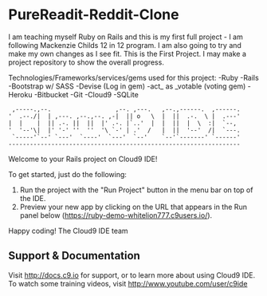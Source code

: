 # PureReadit-Reddit-Clone
I am teaching myself Ruby on Rails and this is my first full project - I am following Mackenzie Childs 12 in 12 program.  I am also going to try and make my own changes as I see fit.  This is the First Project.  I may make a project repository to show the overall progress.

Technologies/Frameworks/services/gems used for this project:
-Ruby
-Rails
-Bootstrap w/ SASS
-Devise (Log in gem)
-act_ as _votable (voting gem)
-Heroku
-Bitbucket
-Git
-Cloud9
-SQLite

     ,-----.,--.                  ,--. ,---.   ,--.,------.  ,------.
    '  .--./|  | ,---. ,--.,--. ,-|  || o   \  |  ||  .-.  \ |  .---'
    |  |    |  || .-. ||  ||  |' .-. |`..'  |  |  ||  |  \  :|  `--, 
    '  '--'\|  |' '-' ''  ''  '\ `-' | .'  /   |  ||  '--'  /|  `---.
     `-----'`--' `---'  `----'  `---'  `--'    `--'`-------' `------'
    ----------------------------------------------------------------- 


Welcome to your Rails project on Cloud9 IDE!

To get started, just do the following:

1. Run the project with the "Run Project" button in the menu bar on top of the IDE.
2. Preview your new app by clicking on the URL that appears in the Run panel below (https://ruby-demo-whitelion777.c9users.io/).

Happy coding!
The Cloud9 IDE team


## Support & Documentation

Visit http://docs.c9.io for support, or to learn more about using Cloud9 IDE. 
To watch some training videos, visit http://www.youtube.com/user/c9ide
